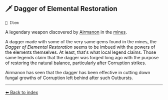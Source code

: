 ## 🗡️ Dagger of Elemental Restoration

`📜 Item`

A legendary weapon discovered by [Airmanon](https://zeithalt.github.io/r/airmanon.html) in the [mines](https://zeithalt.github.io/r/gold_mines).

A dagger made with some of the very same gems found in the mines, the _Dagger of Elemental Restoration_ seems to be imbued with the powers of the elements themselves. At least, that's what local legend claims. Those same legends claim that the dagger was forged long ago with the purpose of restoring the natural balance, particularly after Corruption strikes.

Airmanon has seen that the dagger has been effective in cutting down fungal growths of Corruption left behind after such Outbursts.


----------
[⬅️ Back to index](/index.md#f750_s)